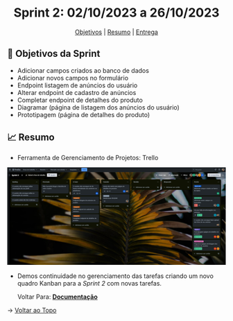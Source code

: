 <span id="topo">

<h1 align="center">Sprint 2: 02/10/2023 a 26/10/2023</h1>

<p align="center">
    <a href="#objetivos">Objetivos</a> |
    <a href="#Resumo">Resumo</a> |
    <a href="#entregas">Entrega</a> 
</p>

<span id="objetivos">
    
## :dart: Objetivos da Sprint

- Adicionar campos criados ao banco de dados
- Adicionar novos campos no formulário
- Endpoint listagem de anúncios do usuário
- Alterar endpoint de cadastro de anúncios
- Completar endpoint  de detalhes do produto
- Diagramar (página de listagem dos anúncios do usuário)
- Prototipagem (página de detalhes do produto)

<span id="Resumo">
    
## :chart_with_upwards_trend: Resumo


- Ferramenta de Gerenciamento de Projetos: Trello

<img src="/docs/assets/trello2.png" /> 

- Demos continuidade no gerenciamento das tarefas criando um novo quadro Kanban para a *Sprint 2* com novas tarefas.

   
   Voltar Para: <a href="https://github.com/backdoorgroup/bike4us/blob/main/README.md"><strong>Documentação</strong></a> 

→ [Voltar ao Topo](#topo)    
    
    